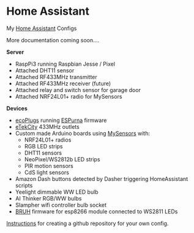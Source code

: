 # Home Assistant
My [Home Assistant](https://home-assistant.io) Configs

More documentation coming soon....

**Server**
   * RaspPi3 running Raspbian Jesse / Pixel
   * Attached DHT11 sensor
   * Attached RF433MHz transmitter
   * Attached RF433MHz receiver (future)
   * Attached relay and switch sensor for garage door
   * Attached NRF24L01+ radio for MySensors

**Devices**
   * [ecoPlugs](http://www.homedepot.com/p/Grounded-Indoor-Wi-Fi-Adapter-2-Pack-CT-065W) running [ESPurna](https://bitbucket.org/xoseperez/espurna) firmware
   * [eTekCity](https://smile.amazon.com/dp/B00DQELHBS/) 433MHz outlets
   * Custom made Arduino boards using [MySensors](https://www.mysensors.org/) with:
      * NRF24L01+ radios
      * RGB LED strips
      * DHT11 sensors
      * NeoPixel/WS2812b LED strips
      * PIR motion sensors
      * CdS light sensors
   * Amazon Dash buttons detected by Dasher triggering HomeAssistant scripts
   * Yeelight dimmable WW LED bulb
   * AI Thinker RGB/WW bulbs
   * Slampher wifi controller bulb socket
   * [BRUH](http://www.bruhautomation.com/) firmware for esp8266 module connected to WS2811 LEDs

[Instructions](https://home-assistant.io/cookbook/githubbackup/) for creating a github repository for your own config.  
